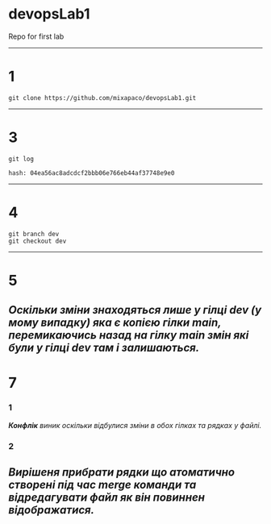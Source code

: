 # devopsLab1
Repo for first lab

---

# 1
```
git clone https://github.com/mixapaco/devopsLab1.git
```
---

# 3 
```
git log

hash: 04ea56ac8adcdcf2bbb06e766eb44af37748e9e0

```
---

# 4
```
git branch dev
git checkout dev

```
---

# 5
_Оскільки зміни знаходяться лише у гілці dev (**у мому випадку**) яка є копією гілки main, перемикаючись назад на гілку main змін які були у гілці dev там і залишаються._
---

# 7
### 1
_**Конфлік** виник оскільки відбулися зміни в обох гілках та рядках у файлі._
### 2
_**Вирішеня** прибрати рядки що атоматично створені під час merge команди та відредагувати файл як він повиннен відображатися._
---
